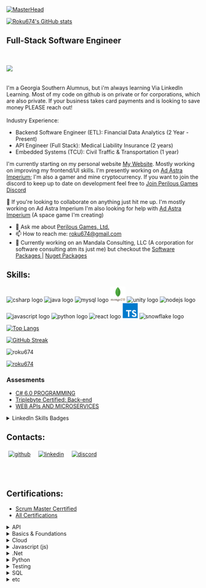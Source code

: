 [![MasterHead](https://c.tenor.com/BxuhqfpyRFwAAAAC/loading-system.gif)](https://alexanderfields.me)

[![Roku674's GitHub stats](https://github-readme-stats-sigma-five.vercel.app/api?username=roku674&count_private=true&include_all_commits=true&show_icons=true&theme=react)](https://github.com/roku674)

<h2>Full-Stack Software Engineer</h2>
<br></br>
<img src="https://cdn.georgiasouthern.edu/logos/eGSlogo.png"/>
<br></br>
<p>
   I'm a Georgia Southern Alumnus, but i'm always learning Via LinkedIn Learning. Most of my code on github is on private or for corporations, which are also private. If your business takes card payments and is looking to save money PLEASE reach out! 
   <br></br>
   Industry Experience:
   <ul>
      <li>Backend Software Engineer (ETL): Financial Data Analytics (2 Year - Present)</li>
      <li>API Engineer (Full Stack): Medical Liability Insurance (2 years)</li>
      <li>Embedded Systems (TCU): Civil Traffic & Transportation (1 year)</li>
   </ul>
</p>
<p>
   I'm currently starting on my personal website <a href="https://www.alexanderfields.me">My Website</a>. Mostly working on improving my frontend/UI skills.
   I'm presently working on <a href ="https://www.perilousgames.com"> Ad Astra Imperium</a>; I'm also a gamer and mine cryptocurrency. If you want to join the discord to keep up to date on development feel free to <a href="https://discord.gg/dT8nRduVwN">Join Perilous Games Discord</a>
</p>
<p>
   👯 If you're looking to collaborate on anything just hit me up. I'm mostly working on Ad Astra Imperium I'm also looking for help with 
   <a href ="https://www.perilousgames.com"> Ad Astra Imperium</a> (A space game I'm creating)
</p>
<ul>
   <!--<li> 💬 Checkout <a href="https://www.scrapedaddy.org">Scrape Daddy</a></li> -->
   <li> 💬 Ask me about <a href="https://www.perilousgames.com">Perilous Games, Ltd. </a></li>
   <li> 📫 How to reach me: <a href="mailto: roku674@gmail.com">roku674@gmail.com </a></li>
   <li> 💬 Currently working on an Mandala Consulting, LLC (A corporation for software consulting atm its just me) but checkout the <a href="https://github.com/roku674?tab=packages"> Software Packages </a> | <a href="https://www.nuget.org/profiles/roku674">Nuget Packages </a></li>
</ul>
<h2>Skills:</h2>
<div align="left">  
   <img src="https://cdn.jsdelivr.net/gh/devicons/devicon/icons/csharp/csharp-original.svg" height="30" width="42" alt="csharp logo"/>
   <img src="https://cdn.jsdelivr.net/gh/devicons/devicon/icons/java/java-original.svg" height="30" width="42" alt="java logo"/>
   <img src="https://cdn.jsdelivr.net/gh/devicons/devicon/icons/mysql/mysql-original.svg" height="30" width="42" alt="mysql logo"/>
   <img src="https://raw.githubusercontent.com/devicons/devicon/master/icons/mongodb/mongodb-original-wordmark.svg" alt="mongodb" width="40" height="40"/>
   <img src="https://cdn.jsdelivr.net/gh/devicons/devicon/icons/unity/unity-original.svg" height="40" width="52" alt="unity logo"/>
   <img src="https://cdn.jsdelivr.net/gh/devicons/devicon/icons/nodejs/nodejs-original.svg" height="40" width="52" alt="nodejs logo"/>
   <img src="https://cdn.jsdelivr.net/gh/devicons/devicon/icons/javascript/javascript-original.svg" height="40" width="52" alt="javascript logo"/>
   <img src="https://cdn.jsdelivr.net/gh/devicons/devicon/icons/python/python-original.svg" height="30" width="42" alt="python logo"/>
   <img src="https://cdn.jsdelivr.net/gh/devicons/devicon/icons/react/react-original.svg" height="40" width="52" alt="react logo"/>
   <img src="https://raw.githubusercontent.com/devicons/devicon/master/icons/typescript/typescript-original.svg" alt="typescript logo" width="40" height="40"/>
   <img src="https://upload.wikimedia.org/wikipedia/commons/f/ff/Snowflake_Logo.svg" alt="snowflake logo" width="160" height="40"/>
</div>
<p>

[![Top Langs](https://github-readme-stats.vercel.app/api/top-langs/?username=roku674&langs_count=8&hide=fortran,assembly,rich,maxscript,html,css&theme=react&layout=compact)](https://github.com/roku674/github-readme-stats)
<br />
<p><a href="https://git.io/streak-stats"><img src="https://github-readme-streak-stats.herokuapp.com?user=roku674&theme=github-dark-dimmed" alt="GitHub Streak" /></a></p>
<p align="left"> <img src="https://komarev.com/ghpvc/?username=roku674&label=Profile%20views&color=0e75b6&style=flat" alt="roku674" /> </p>
<p align="left"> <a href="https://github.com/ryo-ma/github-profile-trophy"><img src="https://github-profile-trophy.vercel.app/?username=roku674" alt="roku674" /></a> </p>
</p>

<h3>Assesments</h3>
  <ul>
   <li>
     <a href="https://drive.google.com/file/d/1VoRIQgu5OLkF0qWUSw2XpIICUzCdBDPG/view?usp=sharing">C# 6.0 PROGRAMMING</a>
   </li>
   <li>
     <a href="https://triplebyte.com/tb/alexander-fields-sf0votk/certificate">Triplebyte Certified: Back-end</a>
   </li>
   <li>
     <a href="https://drive.google.com/file/d/1K4j_tauEGzrduFLTiem16ySyoHal9Qhv/view?usp=sharing">WEB APIs AND MICROSERVICES</a>
   </li>
  </ul>

<details>
  <summary>LinkedIn Skills Badges</summary>
   <a href="https://www.linkedin.com/in/alexander-a-fields/details/skills/">LinkedIn skills link</a>
    <ul>     
      <li>C#</li>
      <li>.NET</li>
      <li>REST APIs</li>
      <li>Java</li>
      <li>Spring Framework</li>
      <li>Unity3D</li>
      <li>Object-Oriented Programming (OOP)</li>
      <li>MYSQL</li>
      <li>Git</li>
      <li>Agile Methodologies</li>
      <li>Amazon Web Services (AWS)</li>
      <li>Google Cloud Platform (GCP)</li>
      <li>JavaScript</li>
      <li>HTML</li>
      <li>Node.js</li>
      <li>React.js</li>
      <li>Python</li>
    </ul>
</details>

<h2>Contacts:</h2>

<div style="display: flex; align-items: center;">
  <a href="https://github.com/roku674" style="background-color: white; border-radius: 5px; padding: 5px; margin-right: 10px;">
    <img src="https://cdn.jsdelivr.net/npm/simple-icons@3.0.1/icons/github.svg" alt="github" height="40">
  </a>
  <a href="https://www.linkedin.com/in/alexander-a-fields/" style="background-color: white; border-radius: 5px; padding: 5px; margin-right: 10px;">
    <img src="https://cdn.jsdelivr.net/npm/simple-icons@3.0.1/icons/linkedin.svg" alt="linkedin" height="40">
  </a>
  <a href="https://discord.com/users/animaldander" style="background-color: white; border-radius: 5px; padding: 5px; margin-right: 10px;">
    <img src="https://cdn.jsdelivr.net/npm/simple-icons@3.0.1/icons/discord.svg" alt="discord" height="40">
  </a>
</div>

<br></br>
<h2>Certifications:</h2>
<ul>
   <li>
      <a href="https://bcert.me/bc/html/show-badge.html?b=uidevczt">Scrum Master Cerrtified
      </a>
   </li>
    <li>
      <a href="https://drive.google.com/drive/folders/1bhHUa6VtaJY_iB_qCT3QM8G_A9AxCDWt?usp=sharing">All Certifications
      </a>
   </li>
</ul>
<!-- <details> -->
   <!-- <summary>See more</summary> -->
   <details>
      <summary>API</summary>
      <ul>
         <li>
            <a href="https://www.linkedin.com/learning/certificates/a34d2795ed15d0bcdd407d7f64ae95d0234d37ff5a4b971e191978481f5ac12c">Learn API Documentation with JSON and XML
            </a>
         </li>
         <li>
            <a href="https://www.linkedin.com/learning/api-test-automation-with-soapui">API Test Automation with SoapUI
            </a>
         </li>
         <li>
            <a href="https://www.linkedin.com/learning/api-testing-foundations">API Testing Foundations
            </a>
         </li>
         <li>
            <a href="https://www.linkedin.com/learning/api-testing-and-validation">API Testing and Validation
            </a>
         </li>
         <li>
            <a href="https://www.linkedin.com/learning/learning-rest-apis">Learning REST APIs
            </a>
         </li>
         <li>
            <a href="https://www.linkedin.com/learning/programming-foundations-apis-and-web-services">Programming Foundations: APIs and Web Services
            </a>
         </li>
         <li>
            <a href="https://www.linkedin.com/learning/designing-restful-apis">Designing RESTful APIs
            </a>
         </li>
      </ul>
   </details>
   <details>
      <summary>Basics & Foundations</summary>
      <ul>
         <li>
            <a href="https://www.linkedin.com/learning/visual-basic-essential-training-2?original_referer=https%3A%2F%2Fwww.linkedin.com%2Fin%2Falexander-fields-aa57a997%3Ftrk%3Dpeople-guest_people_search-card">Visual Basic Essential Training
            </a>
         </li>
         <li>
            <a href="https://www.linkedin.com/learning/http-essential-training">HTTP Essential Training
            </a>
         </li>
         <li>
            <a href="https://www.linkedin.com/learning/introducing-postman">Introducing Postman
            </a>
         </li>
         <li>
            <a href="https://www.linkedin.com/learning/introduction-to-test-classes-in-salesforce">Introduction to Test Classes in Salesforce
            </a>
         </li>
         <li>
            <a href="https://www.linkedin.com/learning/learning-rest-apis">Learning REST APIs
            </a>
         </li>
         <li>
            <a href="https://www.linkedin.com/learning/learning-salesforce-com-development">Learning Salesforce.com Development
            </a>
         </li>
         <li>
            <a href="https://www.linkedin.com/learning/postman-essential-training">Postman Essential Training 
            </a>
         </li>
         <li>
            <a href="https://www.linkedin.com/learning/programming-foundations-apis-and-web-services">Programming Foundations: APIs and Web Services
            </a>
         </li>
         <li>
            <a href="https://www.linkedin.com/learning/programming-foundations-design-patterns-2?original_referer=https%3A%2F%2Fwww.linkedin.com%2Fin%2Falexander-fields-aa57a997%3Ftrk%3Dpeople-guest_people_search-card">Programming Foundations: Design Patterns
            </a>
         </li>
         <li>
            <a href="https://www.linkedin.com/learning/programming-foundations-secure-coding">Programming Foundations: Secure Coding
            </a>
         </li>
      </ul>
   </details>
   <details>
      <summary>
         Cloud
      </summary>
      <ul>
         <li>
            <a href="https://www.linkedin.com/learning/certificates/d98d90539667b9a67840efdcda2549f4880b2865fa212c6704e2eba876a3e4f4?original_referer=https%3A%2F%2Fwww.linkedin.com%2Fin%2Falexander-fields-aa57a997%3Ftrk%3Dpeople-guest_people_search-card">Google Cloud and Storage Foundations
            </a>
         </li>
         <li>
            <a href="https://www.linkedin.com/learning/certificates/cde2f1ecfee46fb5f825cab83d97a1c35d5d7e6e468d5131cdd2325ba348ced4">Learning Cloud Computing: Cloud Storage
            </a>
         </li>
         <li>
            <a href="https://www.linkedin.com/learning/certificates/d008e40fa49d54542b8a319ae94084dbc4a078b0e92a65cabc86dd86aafed159">Learning Cloud Computing: Core Conecepts
            </a>
         </li>
         <li>
            <a href="https://www.linkedin.com/learning/certificates/29f3dfcad5236e70be5f222c8f902ad3fe7cd507243e57b79d453c091ffa0613?original_referer=https%3A%2F%2Fwww.linkedin.com%2Fin%2Falexander-fields-aa57a997%3Ftrk%3Dpeople-guest_people_search-card">Angular: Building on Azure Microservices
            </a>
         </li>
         <li>
            <a href="https://www.linkedin.com/learning/aws-certified-solutions-architect-associate-saa-c02-cert-prep-1-cloud-services-overview">AWS Certified Solutions Architect - Associate (SAA-C02) Cert Prep: 1 Cloud Services Overview
            </a>
         </li>
      </ul>
   </details>
   <details>
      <summary>Javascript (js) </summary>
      <ul>
         <li>
            <a href="https://www.linkedin.com/learning/certificates/8e9ed2b075652380aa735f86ec301795521d6635d92c88b71d0c3c36ff0643b3">Advanced Node.js
            </a>
         </li>
         <li>
            <a href="https://www.linkedin.com/learning/node-js-essential-training-2019">Node.js Essential Training (2019)
            </a>
         </li>
         <li>
            <a href="https://www.linkedin.com/learning/node-js-testing-and-code-quality-14003857">Node.js: Testing and Code Quality
            </a>
         </li>
         <li>
            <a href="https://www.linkedin.com/learning/node-js-for-c-sharp-developers">Node.js for C# Developers
            </a>
         </li>
      </ul>
   </details>
   <details>
      <summary>.Net</summary>
      <ul>
         <li>
            <a href="https://www.linkedin.com/learning/visual-basic-essential-training-2?original_referer=https%3A%2F%2Fwww.linkedin.com%2Fin%2Falexander-fields-aa57a997%3Ftrk%3Dpeople-guest_people_search-card">Visual Basic Essential Training
            </a>
         </li>
         <li>
            <a href="https://www.linkedin.com/learning/learning-asp-dot-net-core-mvc">Learning ASP.NET Core MVC
            </a>
         </li>
         <li>
            <a href="https://www.linkedin.com/learning/learning-asp-dot-net-2">Learning ASP.NET
            </a>
         </li>
         <li>
            <a href="https://www.linkedin.com/learning/deploying-asp-dot-net-applications">Deploying ASP.NET Applications
            </a>
         </li>
      </ul>
   </details>
   <details>
      <summary>Python</summary>
      <ul>
         <li>
            <a href="https://www.linkedin.com/learning/certificates/26194ce11d5411effd4fed14b9e0a59911d1301c3900ecc263707566e5b75bec?original_referer=https%3A%2F%2Fwww.linkedin.com%2Fin%2Falexander-fields-aa57a997%3Ftrk%3Dpeople-guest_people_search-card">Using Python for Automation
            </a>
         </li>
      </ul>
   </details>
   <details>
      <summary>Testing</summary>
      <ul>
         </li> 
         <li>
            <a href="https://www.linkedin.com/learning/node-js-testing-and-code-quality-14003857">Node.js: Testing and Code Quality
            </a>
         </li>
         <li>
            <a href="https://www.linkedin.com/learning/api-test-automation-with-soapui">API Test Automation with SoapUI
            </a>
         </li>
         <li>
            <a href="https://www.linkedin.com/learning/api-testing-foundations">API Testing Foundations
            </a>
         </li>
         <li>
            <a href="https://www.linkedin.com/learning/api-testing-and-validation">API Testing and Validation
            </a>
         </li>
      </ul>
   </details>
   <details>
      <summary>SQL</summary>
      <ul>
         <li>
            <a href="https://www.linkedin.com/learning/advanced-sql-for-application-development">Advanced SQL for Application Development
            </a>
         </li>
         <li>
            <a href="https://www.linkedin.com/learning/advanced-sql-for-query-tuning-and-performance-optimization">Advanced SQL for Query Tuning and Performance Optimization
            </a>
         </li>
      </ul>
   </details>
   <details>
      <summary>etc</summary>
      <ul>
         <li>
            <a href="https://www.linkedin.com/learning/certificates/2b03f2004a90a6081dd424a4eae85c78fef66ab51fc6096b6d4be27aa9fc2d67">JSON Essential Training
            </a>
         </li>
         <li>
            <a href="https://triplebyte.com/tb/alexander-fields-sf0votk/certificate">Triplebyte Certified: Back-end
            </a>
         </li>
         <li>
            <a href="https://www.linkedin.com/learning/agile-software-development-kanban-for-developers">Agile Software Development: Kanban for Developers
            </a>
         </li>
      </ul>
   </details>
<!-- </details> -->
